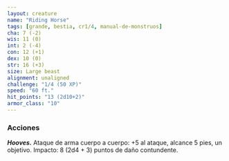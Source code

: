 ```yaml
---
layout: creature
name: "Riding Horse"
tags: [grande, bestia, cr1/4, manual-de-monstruos]
cha: 7 (-2)
wis: 11 (0)
int: 2 (-4)
con: 12 (+1)
dex: 10 (0)
str: 16 (+3)
size: Large beast
alignment: unaligned
challenge: "1/4 (50 XP)"
speed: "60 ft."
hit_points: "13 (2d10+2)"
armor_class: "10"
---
```


### Acciones

***Hooves.*** Ataque de arma cuerpo a cuerpo: +5 al ataque, alcance 5 pies, un objetivo. Impacto: 8 (2d4 + 3) puntos de daño contundente.